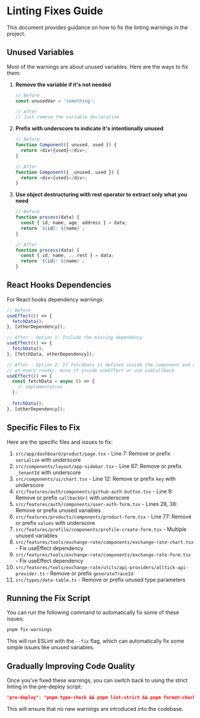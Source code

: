 # Linting Fixes Guide

This document provides guidance on how to fix the linting warnings in the project.

## Unused Variables

Most of the warnings are about unused variables. Here are the ways to fix them:

1. **Remove the variable if it's not needed**
   ```typescript
   // Before
   const unusedVar = 'something';
   
   // After
   // Just remove the variable declaration
   ```

2. **Prefix with underscore to indicate it's intentionally unused**
   ```typescript
   // Before
   function Component({ unused, used }) {
     return <div>{used}</div>;
   }
   
   // After
   function Component({ _unused, used }) {
     return <div>{used}</div>;
   }
   ```

3. **Use object destructuring with rest operator to extract only what you need**
   ```typescript
   // Before
   function process(data) {
     const { id, name, age, address } = data;
     return `${id}: ${name}`;
   }
   
   // After
   function process(data) {
     const { id, name, ...rest } = data;
     return `${id}: ${name}`;
   }
   ```

## React Hooks Dependencies

For React hooks dependency warnings:

```typescript
// Before
useEffect(() => {
  fetchData();
}, [otherDependency]);

// After - Option 1: Include the missing dependency
useEffect(() => {
  fetchData();
}, [fetchData, otherDependency]);

// After - Option 2: If fetchData is defined inside the component and doesn't need to be recreated
// on every render, move it inside useEffect or use useCallback
useEffect(() => {
  const fetchData = async () => {
    // implementation
  };
  
  fetchData();
}, [otherDependency]);
```

## Specific Files to Fix

Here are the specific files and issues to fix:

1. `src/app/dashboard/product/page.tsx` - Line 7: Remove or prefix `serialize` with underscore
2. `src/components/layout/app-sidebar.tsx` - Line 67: Remove or prefix `_tenantId` with underscore
3. `src/components/ui/chart.tsx` - Line 12: Remove or prefix `key` with underscore
4. `src/features/auth/components/github-auth-button.tsx` - Line 9: Remove or prefix `callbackUrl` with underscore
5. `src/features/auth/components/user-auth-form.tsx` - Lines 28, 38: Remove or prefix unused variables
6. `src/features/products/components/product-form.tsx` - Line 77: Remove or prefix `values` with underscore
7. `src/features/profile/components/profile-create-form.tsx` - Multiple unused variables
8. `src/features/tools/exchange-rate/components/exchange-rate-chart.tsx` - Fix useEffect dependency
9. `src/features/tools/exchange-rate/components/exchange-rate-form.tsx` - Fix useEffect dependency
10. `src/features/tools/exchange-rate/utils/api-providers/alltick-api-provider.ts` - Remove or prefix `generateTraceId`
11. `src/types/data-table.ts` - Remove or prefix unused type parameters

## Running the Fix Script

You can run the following command to automatically fix some of these issues:

```bash
pnpm fix-warnings
```

This will run ESLint with the `--fix` flag, which can automatically fix some simple issues like unused variables.

## Gradually Improving Code Quality

Once you've fixed these warnings, you can switch back to using the strict linting in the pre-deploy script:

```json
"pre-deploy": "pnpm type-check && pnpm lint:strict && pnpm format:check && pnpm build"
```

This will ensure that no new warnings are introduced into the codebase.
